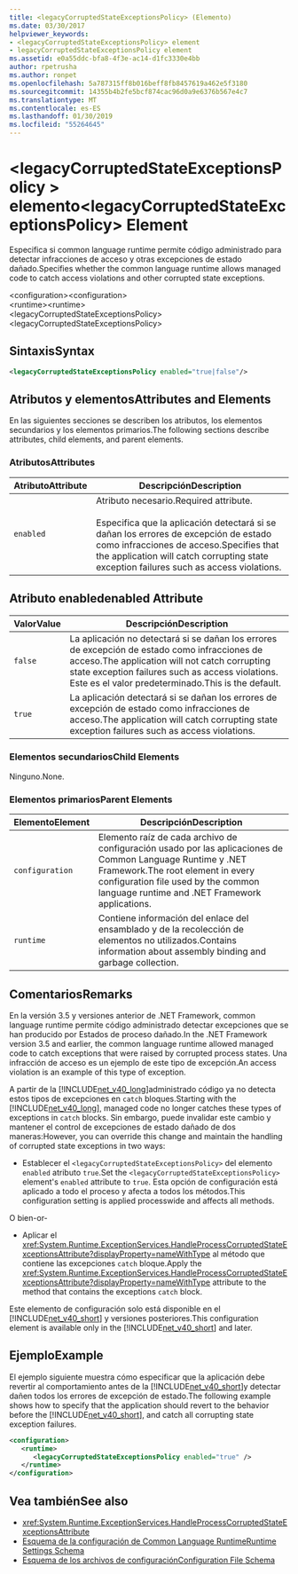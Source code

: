 ```yaml
---
title: <legacyCorruptedStateExceptionsPolicy> (Elemento)
ms.date: 03/30/2017
helpviewer_keywords:
- <legacyCorruptedStateExceptionsPolicy> element
- legacyCorruptedStateExceptionsPolicy element
ms.assetid: e0a55ddc-bfa8-4f3e-ac14-d1fc3330e4bb
author: rpetrusha
ms.author: ronpet
ms.openlocfilehash: 5a787315ff8b016beff8fb8457619a462e5f3180
ms.sourcegitcommit: 14355b4b2fe5bcf874cac96d0a9e6376b567e4c7
ms.translationtype: MT
ms.contentlocale: es-ES
ms.lasthandoff: 01/30/2019
ms.locfileid: "55264645"
---
```

# <a name="legacycorruptedstateexceptionspolicy-element"></a><span data-ttu-id="b4db6-102">\<legacyCorruptedStateExceptionsPolicy > elemento</span><span class="sxs-lookup"><span data-stu-id="b4db6-102">\<legacyCorruptedStateExceptionsPolicy> Element</span></span>
<span data-ttu-id="b4db6-103">Especifica si common language runtime permite código administrado para detectar infracciones de acceso y otras excepciones de estado dañado.</span><span class="sxs-lookup"><span data-stu-id="b4db6-103">Specifies whether the common language runtime allows managed code to catch access violations and other corrupted state exceptions.</span></span>  
  
 <span data-ttu-id="b4db6-104">\<configuration></span><span class="sxs-lookup"><span data-stu-id="b4db6-104">\<configuration></span></span>  
<span data-ttu-id="b4db6-105">\<runtime></span><span class="sxs-lookup"><span data-stu-id="b4db6-105">\<runtime></span></span>  
<span data-ttu-id="b4db6-106">\<legacyCorruptedStateExceptionsPolicy></span><span class="sxs-lookup"><span data-stu-id="b4db6-106">\<legacyCorruptedStateExceptionsPolicy></span></span>  
  
## <a name="syntax"></a><span data-ttu-id="b4db6-107">Sintaxis</span><span class="sxs-lookup"><span data-stu-id="b4db6-107">Syntax</span></span>  
  
```xml  
<legacyCorruptedStateExceptionsPolicy enabled="true|false"/>  
```  
  
## <a name="attributes-and-elements"></a><span data-ttu-id="b4db6-108">Atributos y elementos</span><span class="sxs-lookup"><span data-stu-id="b4db6-108">Attributes and Elements</span></span>  
 <span data-ttu-id="b4db6-109">En las siguientes secciones se describen los atributos, los elementos secundarios y los elementos primarios.</span><span class="sxs-lookup"><span data-stu-id="b4db6-109">The following sections describe attributes, child elements, and parent elements.</span></span>  
  
### <a name="attributes"></a><span data-ttu-id="b4db6-110">Atributos</span><span class="sxs-lookup"><span data-stu-id="b4db6-110">Attributes</span></span>  
  
|<span data-ttu-id="b4db6-111">Atributo</span><span class="sxs-lookup"><span data-stu-id="b4db6-111">Attribute</span></span>|<span data-ttu-id="b4db6-112">Descripción</span><span class="sxs-lookup"><span data-stu-id="b4db6-112">Description</span></span>|  
|---------------|-----------------|  
|`enabled`|<span data-ttu-id="b4db6-113">Atributo necesario.</span><span class="sxs-lookup"><span data-stu-id="b4db6-113">Required attribute.</span></span><br /><br /> <span data-ttu-id="b4db6-114">Especifica que la aplicación detectará si se dañan los errores de excepción de estado como infracciones de acceso.</span><span class="sxs-lookup"><span data-stu-id="b4db6-114">Specifies that the application will catch corrupting state exception failures such as access violations.</span></span>|  
  
## <a name="enabled-attribute"></a><span data-ttu-id="b4db6-115">Atributo enabled</span><span class="sxs-lookup"><span data-stu-id="b4db6-115">enabled Attribute</span></span>  
  
|<span data-ttu-id="b4db6-116">Valor</span><span class="sxs-lookup"><span data-stu-id="b4db6-116">Value</span></span>|<span data-ttu-id="b4db6-117">Descripción</span><span class="sxs-lookup"><span data-stu-id="b4db6-117">Description</span></span>|  
|-----------|-----------------|  
|`false`|<span data-ttu-id="b4db6-118">La aplicación no detectará si se dañan los errores de excepción de estado como infracciones de acceso.</span><span class="sxs-lookup"><span data-stu-id="b4db6-118">The application will not catch corrupting state exception failures such as access violations.</span></span> <span data-ttu-id="b4db6-119">Este es el valor predeterminado.</span><span class="sxs-lookup"><span data-stu-id="b4db6-119">This is the default.</span></span>|  
|`true`|<span data-ttu-id="b4db6-120">La aplicación detectará si se dañan los errores de excepción de estado como infracciones de acceso.</span><span class="sxs-lookup"><span data-stu-id="b4db6-120">The application will catch corrupting state exception failures such as access violations.</span></span>|  
  
### <a name="child-elements"></a><span data-ttu-id="b4db6-121">Elementos secundarios</span><span class="sxs-lookup"><span data-stu-id="b4db6-121">Child Elements</span></span>  
 <span data-ttu-id="b4db6-122">Ninguno.</span><span class="sxs-lookup"><span data-stu-id="b4db6-122">None.</span></span>  
  
### <a name="parent-elements"></a><span data-ttu-id="b4db6-123">Elementos primarios</span><span class="sxs-lookup"><span data-stu-id="b4db6-123">Parent Elements</span></span>  
  
|<span data-ttu-id="b4db6-124">Elemento</span><span class="sxs-lookup"><span data-stu-id="b4db6-124">Element</span></span>|<span data-ttu-id="b4db6-125">Descripción</span><span class="sxs-lookup"><span data-stu-id="b4db6-125">Description</span></span>|  
|-------------|-----------------|  
|`configuration`|<span data-ttu-id="b4db6-126">Elemento raíz de cada archivo de configuración usado por las aplicaciones de Common Language Runtime y .NET Framework.</span><span class="sxs-lookup"><span data-stu-id="b4db6-126">The root element in every configuration file used by the common language runtime and .NET Framework applications.</span></span>|  
|`runtime`|<span data-ttu-id="b4db6-127">Contiene información del enlace del ensamblado y de la recolección de elementos no utilizados.</span><span class="sxs-lookup"><span data-stu-id="b4db6-127">Contains information about assembly binding and garbage collection.</span></span>|  
  
## <a name="remarks"></a><span data-ttu-id="b4db6-128">Comentarios</span><span class="sxs-lookup"><span data-stu-id="b4db6-128">Remarks</span></span>  
 <span data-ttu-id="b4db6-129">En la versión 3.5 y versiones anterior de .NET Framework, common language runtime permite código administrado detectar excepciones que se han producido por Estados de proceso dañado.</span><span class="sxs-lookup"><span data-stu-id="b4db6-129">In the .NET Framework version 3.5 and earlier, the common language runtime allowed managed code to catch exceptions that were raised by corrupted process states.</span></span> <span data-ttu-id="b4db6-130">Una infracción de acceso es un ejemplo de este tipo de excepción.</span><span class="sxs-lookup"><span data-stu-id="b4db6-130">An access violation is an example of this type of exception.</span></span>  
  
 <span data-ttu-id="b4db6-131">A partir de la [!INCLUDE[net_v40_long](../../../../../includes/net-v40-long-md.md)]administrado código ya no detecta estos tipos de excepciones en `catch` bloques.</span><span class="sxs-lookup"><span data-stu-id="b4db6-131">Starting with the [!INCLUDE[net_v40_long](../../../../../includes/net-v40-long-md.md)], managed code no longer catches these types of exceptions in `catch` blocks.</span></span> <span data-ttu-id="b4db6-132">Sin embargo, puede invalidar este cambio y mantener el control de excepciones de estado dañado de dos maneras:</span><span class="sxs-lookup"><span data-stu-id="b4db6-132">However, you can override this change and maintain the handling of corrupted state exceptions in two ways:</span></span>  
  
-   <span data-ttu-id="b4db6-133">Establecer el `<legacyCorruptedStateExceptionsPolicy>` del elemento `enabled` atributo `true`.</span><span class="sxs-lookup"><span data-stu-id="b4db6-133">Set the `<legacyCorruptedStateExceptionsPolicy>` element's `enabled` attribute to `true`.</span></span> <span data-ttu-id="b4db6-134">Esta opción de configuración está aplicado a todo el proceso y afecta a todos los métodos.</span><span class="sxs-lookup"><span data-stu-id="b4db6-134">This configuration setting is applied processwide and affects all methods.</span></span>  
  
 <span data-ttu-id="b4db6-135">O bien</span><span class="sxs-lookup"><span data-stu-id="b4db6-135">-or-</span></span>  
  
-   <span data-ttu-id="b4db6-136">Aplicar el <xref:System.Runtime.ExceptionServices.HandleProcessCorruptedStateExceptionsAttribute?displayProperty=nameWithType> al método que contiene las excepciones `catch` bloque.</span><span class="sxs-lookup"><span data-stu-id="b4db6-136">Apply the <xref:System.Runtime.ExceptionServices.HandleProcessCorruptedStateExceptionsAttribute?displayProperty=nameWithType> attribute to the method that contains the exceptions `catch` block.</span></span>  
  
 <span data-ttu-id="b4db6-137">Este elemento de configuración solo está disponible en el [!INCLUDE[net_v40_short](../../../../../includes/net-v40-short-md.md)] y versiones posteriores.</span><span class="sxs-lookup"><span data-stu-id="b4db6-137">This configuration element is available only in the [!INCLUDE[net_v40_short](../../../../../includes/net-v40-short-md.md)] and later.</span></span>  
  
## <a name="example"></a><span data-ttu-id="b4db6-138">Ejemplo</span><span class="sxs-lookup"><span data-stu-id="b4db6-138">Example</span></span>  
 <span data-ttu-id="b4db6-139">El ejemplo siguiente muestra cómo especificar que la aplicación debe revertir al comportamiento antes de la [!INCLUDE[net_v40_short](../../../../../includes/net-v40-short-md.md)]y detectar dañen todos los errores de excepción de estado.</span><span class="sxs-lookup"><span data-stu-id="b4db6-139">The following example shows how to specify that the application should revert to the behavior before the [!INCLUDE[net_v40_short](../../../../../includes/net-v40-short-md.md)], and catch all corrupting state exception failures.</span></span>  
  
```xml  
<configuration>  
   <runtime>  
      <legacyCorruptedStateExceptionsPolicy enabled="true" />  
   </runtime>  
</configuration>  
```  
  
## <a name="see-also"></a><span data-ttu-id="b4db6-140">Vea también</span><span class="sxs-lookup"><span data-stu-id="b4db6-140">See also</span></span>
- <xref:System.Runtime.ExceptionServices.HandleProcessCorruptedStateExceptionsAttribute>
- [<span data-ttu-id="b4db6-141">Esquema de la configuración de Common Language Runtime</span><span class="sxs-lookup"><span data-stu-id="b4db6-141">Runtime Settings Schema</span></span>](../../../../../docs/framework/configure-apps/file-schema/runtime/index.md)
- [<span data-ttu-id="b4db6-142">Esquema de los archivos de configuración</span><span class="sxs-lookup"><span data-stu-id="b4db6-142">Configuration File Schema</span></span>](../../../../../docs/framework/configure-apps/file-schema/index.md)
